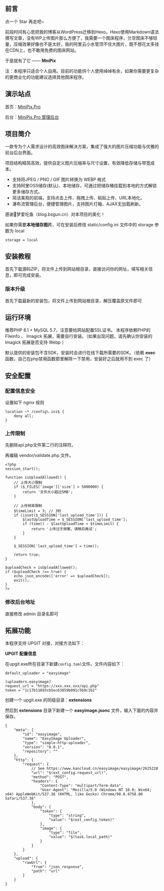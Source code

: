 ## **前言**
点一个 Star 再走吧~

前段时间有心思把我的博客从WordPress迁移到Hexo。Hexo使用Markdown语法撰写文章，没有WP上传图片那么方便了，我需要一个图床程序，兰空图床不够轻量，压缩效果好像也不是太好，我的阿里云小水管顶不住大图片，既不想花太多钱在CDN上，也不敢用免费的图床网站。

于是就有了它 —— **MniPix**

注：本程序只适合个人自用。目前的功能供个人使用绰绰有余，如果你需要更复杂的更商业化的功能建议选择其他图床程序。
## **演示站点**

首页：[MiniPix.Pro](https://MiniPix.Pro/)

后台：[MiniPix.Pro 管理后台](https://MiniPix.Pro/admin)

## **项目简介**
一款专为个人需求设计的高效图床解决方案，集成了强大的图片压缩功能与优雅的前台后台界面。

项目结构精简高效，提供自定义图片压缩率与尺寸设置，有效降低存储与带宽成本。


* 支持将JPEG / PNG / GIF 图片转换为 WEBP 格式
* 支持阿里OSS储存(默认)、本地储存，可通过把储存桶挂载到本地的方式解锁更多储存方式。
* 简洁美观的前端，支持点击上传、拖拽上传、粘贴上传、URL本地化。
* 瀑布流管理后台，便捷管理图片，支持图片灯箱、AJAX无加载刷新。


感谢🙏梦爱吃鱼（blog.bsgun.cn）对本项目的美化！

如果你需要**本地储存图片**，可在安装后修改 static/config.ini 文件中的 storage 参数为 local
```
storage = local
```
## **安装教程**
首先下载源码ZIP，将文件上传到网站根目录，直接访问你的网址，填写相关信息，即可完成安装。
### **版本升级**
首先下载最新的安装包，将文件上传到网站根目录，解压覆盖原文件即可
## **运行环境**
推荐PHP 8.1 + MySQL 5.7，注意要给网站配置SSL证书。
本程序依赖PHP的 Fileinfo 、 Imagick 拓展，需要自行安装。（如果出现问题，请先确认你安装的 Imagick 拓展是否支持 Webp ）

默认提供的安装包不含SDK，安装时会进行在线下载所需要的SDK。（依赖 **exec** 函数，自己在php禁用函数那里解除一下禁用，安装好之后就用不到 exec 了）
## **安全配置**
### **配置信息安全**
设置如下 nginx 规则
```
location ~* /config\.ini$ {
    deny all;
}
```
### **上传限制**
先删除api.php文件第二行的注释符。

再编辑 vendor/validate.php 文件。
```
<?php
session_start();

function isUploadAllowed() {
    // 上传大小限制
    if ($_FILES['image']['size'] > 5000000) {
        return '文件大小超过5MB';
    }

    // 上传频率限制
    $timeLimit = 3; // 3秒
    if (isset($_SESSION['last_upload_time'])) {
        $lastUploadTime = $_SESSION['last_upload_time'];
        if (time() - $lastUploadTime < $timeLimit) {
            return '上传过于频繁，请稍后再试';
        }
    }

    $_SESSION['last_upload_time'] = time();

    return true;
}

$uploadCheck = isUploadAllowed();
if ($uploadCheck !== true) {
    echo json_encode(['error' => $uploadCheck]);
    exit();
}
?>
```
### **修改后台地址**
直接修改 admin 目录名即可

## **拓展功能**

本程序支持 UPGIT 对接，对接方法如下：

**UPGIT 配置信息**

在upgit.exe所在目录下新建`config.toml`文件。文件内容如下：
```
default_uploader = "easyimage"

[uploaders.easyimage]
request_url = "https://xxx.xxx.xxx/api.php"
token = "1c17b11693cb5ec63859b091c5b9c1b2"

```

创建一个 upgit.exe 的同级目录：**extensions**

然后到 **extensions** 目录下新建一个 **easyimage.jsonc** 文件，输入下面的内容并保存。
```
{
    "meta": {
        "id": "easyimage",
        "name": "EasyImage Uploader",
        "type": "simple-http-uploader",
        "version": "0.0.1",
        "repository": ""
    },
    "http": {
        "request": {
            // See https://www.kancloud.cn/easyimage/easyimage/2625228
            "url": "$(ext_config.request_url)",
            "method": "POST",
            "headers": {
                "Content-Type": "multipart/form-data",
                "User-Agent": "Mozilla/5.0 (Windows NT 10.0; Win64; x64) AppleWebKit/537.36 (KHTML, like Gecko) Chrome/98.0.4758.80 Safari/537.36"
            },
            "body": {
                "token": {
                    "type": "string",
                    "value": "$(ext_config.token)"
                },
                "image": {
                    "type": "file",
                    "value": "$(task.local_path)"
                }
            }
        }
    },
    "upload": {
        "rawUrl": {
            "from": "json_response",
            "path": "url"
        }
    }
}
```
